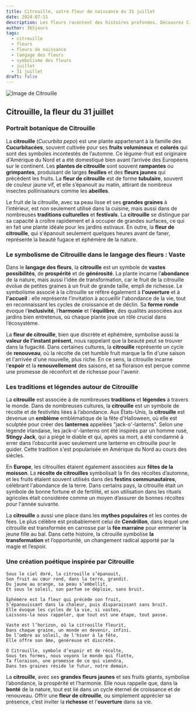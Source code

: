 ```yaml
---
title: Citrouille, votre fleur de naissance du 31 juillet
date: 2024-07-31
description: Les fleurs racontent des histoires profondes. Découvrez Citrouille, votre fleur de naissance du 31 juillet, ses symboles et récits fascinants. Plongez dans sa signification et son langage unique dans l'art floral.
author: 365jours
tags:
  - citrouille
  - fleurs
  - fleurs de naissance
  - langage des fleurs
  - symbolisme des fleurs
  - juillet
  - 31 juillet
draft: false
---
```



![Image de Citrouille](https://cdn.pixabay.com/photo/2018/08/08/12/05/pumpkin-flower-3592007_1280.jpg#center)


## Citrouille, la fleur du 31 juillet

### Portrait botanique de Citrouille

La **citrouille** (_Cucurbita pepo_) est une plante appartenant à la famille des **Cucurbitacées**, souvent cultivée pour ses **fruits volumineux** et **colorés** qui sont des symboles incontestés de l’automne. Ce légume-fruit est originaire d'Amérique du Nord et a été domestiqué bien avant l’arrivée des Européens sur le continent. Les **plantes de citrouille** sont souvent **rampantes** ou **grimpantes**, produisant de larges **feuilles** et des **fleurs jaunes** qui précèdent les fruits. La **fleur de citrouille** est de forme **tubulaire**, souvent de couleur jaune vif, et elle s’épanouit au matin, attirant de nombreux insectes pollinisateurs comme les **abeilles**.

Le fruit de la citrouille, avec sa peau lisse et ses **grandes graines** à l’intérieur, est non seulement utilisé dans la cuisine, mais aussi dans de nombreuses **traditions culturelles** et **festivals**. La **citrouille** se distingue par sa capacité à croître rapidement et à occuper de grandes surfaces, ce qui en fait une plante idéale pour les jardins estivaux. En outre, la **fleur de citrouille**, qui s'épanouit seulement quelques heures avant de faner, représente la beauté fugace et éphémère de la nature.

### Le symbolisme de Citrouille dans le langage des fleurs : Vaste

Dans le **langage des fleurs**, la **citrouille** est un symbole de **vastes possibilités**, de **prospérité** et de **générosité**. La plante incarne l’**abondance** de la nature, mais aussi l'idée de transformation, car le fruit de la citrouille évolue de petites graines à un fruit de grande taille, empli de richesse. Le symbolisme associé à la citrouille se réfère également à **l'ouverture** et à **l'accueil** : elle représente l’invitation à accueillir l'abondance de la vie, tout en reconnaissant les cycles de croissance et de déclin. Sa **forme ronde** évoque l’**inclusivité**, l’**harmonie** et l’**équilibre**, des qualités associées aux jardins bien entretenus, où chaque plante joue un rôle crucial dans l’écosystème.

La **fleur de citrouille**, bien que discrète et éphémère, symbolise aussi la **valeur de l'instant présent**, nous rappelant que la beauté peut se trouver dans la fugacité. Dans certaines cultures, la **citrouille** représente un cycle de **renouveau**, où la récolte de cet humble fruit marque la fin d'une saison et l'arrivée d'une nouvelle, plus riche. En ce sens, la citrouille incarne l’**espoir** et la **renouvellement** des saisons, et sa floraison est perçue comme une promesse de réconfort et de richesse pour l'avenir.

### Les traditions et légendes autour de Citrouille

La **citrouille** est associée à de nombreuses **traditions** et **légendes** à travers le monde. Dans de nombreuses cultures, la **citrouille** est un symbole de récolte et de festivités liées à l’abondance. Aux États-Unis, la **citrouille** est devenue un **emblème** emblématique de la fête d'Halloween, où elle est sculptée pour créer des **lanternes** appelées "jack-o'-lanterns". Selon une légende irlandaise, les jack-o'-lanterns ont été inspirés par un homme rusé, **Stingy Jack**, qui a piégé le diable et qui, après sa mort, a été condamné à errer dans l’obscurité avec seulement une lanterne en citrouille pour le guider. Cette tradition s'est popularisée en Amérique du Nord au cours des siècles.

En **Europe**, les citrouilles étaient également associées aux **fêtes de la moisson**. La **récolte de citrouilles** symbolisait la fin des récoltes d’automne, et les fruits étaient souvent utilisés dans des **festins communautaires**, célébrant l'abondance de la terre. Dans certains pays, la citrouille était un symbole de bonne fortune et de fertilité, et son utilisation dans les rituels agricoles était considérée comme un moyen d’assurer de bonnes récoltes pour l'année suivante.

La **citrouille** a aussi une place dans les **mythes populaires** et les contes de fées. Le plus célèbre est probablement celui de **Cendrillon**, dans lequel une citrouille est transformée en carrosse par la **fée marraine** pour emmener la jeune fille au bal. Dans cette histoire, la citrouille symbolise **la transformation** et l’opportunité, un changement radical apporté par la magie et l’espoir.

### Une création poétique inspirée par Citrouille

```
Sous le ciel doré, la citrouille s’épanouit,
Son fruit au cœur rond, dans la terre, grandit.
Du jaune au orange, sa peau s’embellit,
Et sous le soleil, son parfum se déploie, sans bruit.

Éphémère est la fleur qui précède son fruit,
S’épanouissant dans la chaleur, puis disparaissant sans bruit.
Elle évoque les cycles de la vie, si vastes,
Laissons-la nous rappeler, que tout est une étape, tout passe.

Vaste est l’horizon, où la citrouille fleurit,
Dans chaque graine, un monde en devenir, infini.
De l’ombre au soleil, de l'hiver à la fête,
Elle offre son âme, généreuse et discrète.

O Citrouille, symbole d’espoir et de récolte,
Sous tes formes, nous voyons le monde qui flotte,
Ta floraison, une promesse de ce qui viendra,
Dans tes graines réside le futur, notre demain.
```

La **citrouille**, avec ses **grandes fleurs jaunes** et ses fruits géants, symbolise l’abondance, la prospérité et l’harmonie. Elle nous rappelle que, dans la **bonté** de la nature, tout est lié dans un cycle éternel de croissance et de renouveau. Offrir une **fleur de citrouille**, ou simplement apprécier sa présence, c’est inviter la **richesse** et l'**ouverture** dans sa vie.

